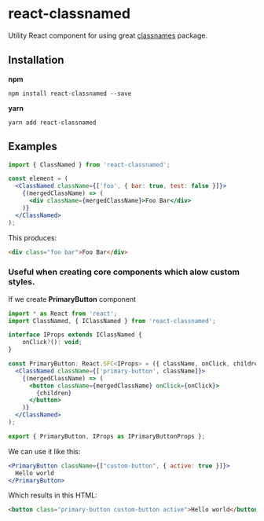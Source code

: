 # react-classnamed

Utility React component for using great <a href="https://github.com/JedWatson/classnames">classnames</a> package.

## Installation

**npm**

`npm install react-classnamed --save`

**yarn**

`yarn add react-classnamed`

## Examples
```jsx
import { ClassNamed } from 'react-classnamed';

const element = (
  <ClassNamed className={['foo', { bar: true, test: false }]}>
    {(mergedClassName) => (
      <div className={mergedClassName}>Foo Bar</div>
    )}
  </ClassNamed>
);
```
This produces:
```html
<div class="foo bar">Foo Bar</div>
```

### Useful when creating core components which alow custom styles.

If we create **PrimaryButton** component
```jsx
import * as React from 'react';
import ClassNamed, { IClassNamed } from 'react-classnamed';

interface IProps extends IClassNamed {
    onClick?(): void;
}

const PrimaryButton: React.SFC<IProps> = ({ className, onClick, children }) => (
  <ClassNamed className={['primary-button', className]}>
    {(mergedClassName) => (
      <button className={mergedClassName} onClick={onClick}>
        {children}
      </button>
    )}
  </ClassNamed>
);

export { PrimaryButton, IProps as IPrimaryButtonProps };
```
We can use it like this:
```jsx
<PrimaryButton className={["custom-button", { active: true }]}>
  Hello world
</PrimaryButton>
```
Which results in this HTML:
```html
<button class="primary-button custom-button active">Hello world</button>
```

